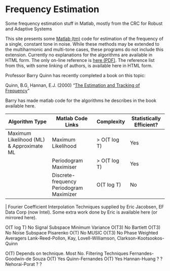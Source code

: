 # Frequency Estimation

Some frequency estimation stuff in Matlab, mostly from the CRC for Robust and Adaptive Systems

This site presents some [Matlab (tm)](http://www.google.com/url?q=http%3A%2F%2Fwww.mathworks.com%2F&sa=D&sntz=1&usg=AFQjCNEN8sEnpi2M6VohHRH2Q4pK9OZEUA) code for estimation of the frequency of a single, constant tone in noise. While these methods may be extended to the multiharmonic and multi-tone cases, these programs do not include this extension.
Currently no explanations for the algorithms are available in HTML form. The only on-line reference is [here (PDF)](http://www.google.com/url?q=http%3A%2F%2Fespace.library.uq.edu.au%2Fview%2FUQ%3A10626&sa=D&sntz=1&usg=AFQjCNFGDc6N8gt32C3HAVY8n7mUlY8BCg). The reference list from this, with some linking of authors, is available here in HTML form.

Professor Barry Quinn has recently completed a book on this topic:

Quinn, B.G, Hannan, E.J. (2000) “[The Estimation and Tracking of Frequency](http://www.google.com/url?q=http%3A%2F%2Fwww.cambridge.org%2Fuk%2Fcatalogue%2Fcatalogue.asp%3Fisbn%3D0521804469&sa=D&sntz=1&usg=AFQjCNFIMBThtqEYttxzyJD3-31pxIoZ6Q)”

Barry has made matlab code for the algorithms he describes in the book available here.

| Algorithm Type                           | Matlab Code Links                        | Complexity   | Statistically Efficient? |
| ---------------------------------------- | ---------------------------------------- | ------------ | ------------------------ |
| Maximum Likelihood (ML) & Approximate ML | Maximum Likelihood                       | > O(T log T) | Yes                      |
|                                          | Periodogram Maximiser                    | > O(T log T) | Yes                      |
|                                          | Discrete-frequency Periodogram Maximizer | O(T log T)   | No                       |

| Fourier Coefficient Interpolation Techniques supplied by Eric Jacobsen, EF Data Corp (now Intel).
Some extra work done by Eric is available here (or mirrored here).

O(T log T) No
Signal Subspace Minimum Variance O(T3) No
Bartlett O(T3) No
Noise Subspace Pisarenko O(T) No
MUSIC O(T3) No
Phase Weighted Averagers
Lank-Reed-Pollon, Kay, Lovell-Williamson, Clarkson-Kootsookos-Quinn

O(T) Depends on technique. Most No.
Filtering Techniques Fernandes-Goodwin-de Souza O(T) Yes
Quinn-Fernandes O(T) Yes
Hannan-Huang ? ?
Nehorai-Porat ? ?
